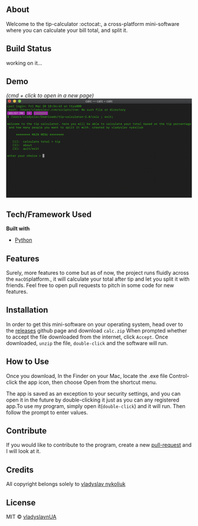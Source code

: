 ## About

Welcome to the tip-calculator :octocat:, a cross-platform mini-software where you can calculate your bill total, and split it.

## Build Status
working on it...

## Demo
*(cmd + click to open in a new page)*
[![video demo](tipcalc-display-img.png)](https://youtu.be/53_-4U-qtWY)

## Tech/Framework Used
<b>Built with</b>
- [Python](https://www.python.org/)

## Features
Surely, more features to come but as of now, the project runs fluidly across the ```macOS```platform., it will calculate your total after tip and let you split it with friends. Feel free to open pull requests to pitch in some code for new features.

## Installation
In order to get this mini-software on your operating system, head over to the [releases](https://github.com/vladyslavnUA/tip-calculator/releases) github page and download ```calc.zip```
When prompted whether to accept the file downloaded from the internet, click ```Accept```.
Once downloaded, ```unzip``` the file, ```double-click``` and the software will run.

## How to Use
Once you download, 
In the Finder on your Mac, locate the .exe file
Control-click the app icon, then choose Open from the shortcut menu.

The app is saved as an exception to your security settings, and you can open it in the future by double-clicking it just as you can any registered app.To use my program, simply open it(```double-click```) and it will run. Then follow the prompt to enter values.

## Contribute
If you would like to contribute to the program, create a new [pull-request](https://github.com/vladyslavnUA/tip-calculator/pulls) and I will look at it.

## Credits
All copyright belongs solely to [vladyslav nykoliuk](https://github.com/vladyslavnUA?tab=repositories)

## License
MIT © [vladyslavnUA](https://github.com/vladyslavnUA)

